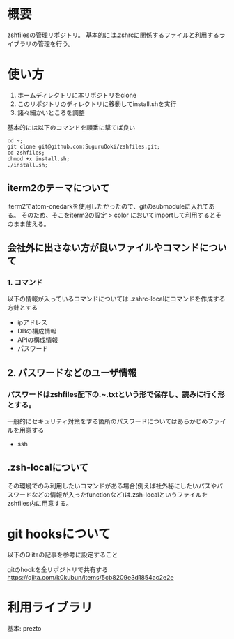 # 概要
zshfilesの管理リポジトリ。
基本的には.zshrcに関係するファイルと利用するライブラリの管理を行う。

# 使い方

1. ホームディレクトリに本リポジトリをclone
2. このリポジトリのディレクトリに移動してinstall.shを実行
3. 諸々細かいところを調整


基本的には以下のコマンドを順番に撃てば良い

```
cd ~;
git clone git@github.com:SuguruOoki/zshfiles.git;
cd zshfiles;
chmod +x install.sh;
./install.sh;
```

## iterm2のテーマについて

iterm2でatom-onedarkを使用したかったので、gitのsubmoduleに入れてある。
そのため、そこをiterm2の設定 > color においてimportして利用するとそのまま使える。

## 会社外に出さない方が良いファイルやコマンドについて

### 1. コマンド

以下の情報が入っているコマンドについては .zshrc-localにコマンドを作成する方針とする

- ipアドレス
- DBの構成情報
- APIの構成情報
- パスワード

## 2. パスワードなどのユーザ情報

### パスワードはzshfiles配下の.~.txtという形で保存し、読みに行く形とする。

一般的にセキュリティ対策をする箇所のパスワードについてはあらかじめファイルを用意する

- ssh


## .zsh-localについて

その環境でのみ利用したいコマンドがある場合(例えば社外秘にしたいパスやパスワードなどの情報が入ったfunctionなど)は.zsh-localというファイルをzshfiles内に用意する。

# git hooksについて

以下のQiitaの記事を参考に設定すること

gitのhookを全リポジトリで共有する
https://qiita.com/k0kubun/items/5cb8209e3d1854ac2e2e

# 利用ライブラリ

基本: prezto

